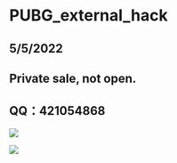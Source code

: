 # PUBG_external_hack
## 5/5/2022
## Private sale, not open.
## QQ：421054868

![](https://github.com/ZZZ-Monster/Private_PUBG_external_hack/blob/main/1.png)

![](https://github.com/ZZZ-Monster/Private_PUBG_external_hack/blob/main/2.png)
